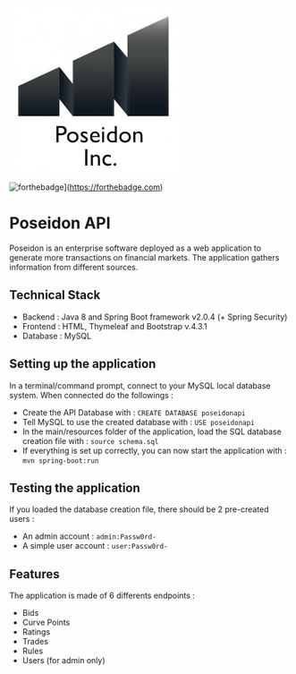<p align="center">
  
![Poseidon Logo](./doc/poseidon-logo.png) 

![forthebadge](https://forthebadge.com/images/badges/made-with-java.svg)](https://forthebadge.com)

</p>



# Poseidon API
Poseidon is an enterprise software deployed as a web application to generate more transactions on financial markets. The application gathers information from different sources.


## Technical Stack
- Backend : Java 8 and Spring Boot framework v2.0.4 (+ Spring Security)
- Frontend : HTML, Thymeleaf and Bootstrap v.4.3.1
- Database : MySQL

## Setting up the application
In a terminal/command prompt, connect to your MySQL local database system. When connected do the followings : 
- Create the API Database with : `CREATE DATABASE poseidonapi`
- Tell MySQL to use the created database with : `USE poseidonapi`
- In the main/resources folder of the application, load the SQL database creation file with : `source schema.sql`
- If everything is set up correctly, you can now start the application with : `mvn spring-boot:run`

## Testing the application
If you loaded the database creation file, there should be 2 pre-created users :
- An admin account : `admin:Passw0rd-`
- A simple user account : `user:Passw0rd-`

## Features
The application is made of 6 differents endpoints : 
- Bids
- Curve Points
- Ratings
- Trades
- Rules
- Users (for admin only)
